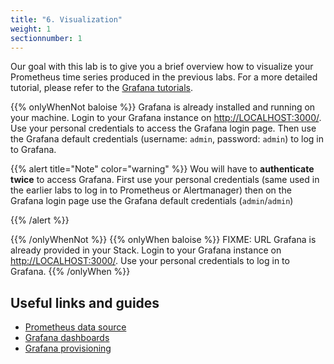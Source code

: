 ```yaml
---
title: "6. Visualization"
weight: 1
sectionnumber: 1
---
```


Our goal with this lab is to give you a brief overview how to visualize your Prometheus time series produced in the previous labs.
For a more detailed tutorial, please refer to the [Grafana tutorials](https://grafana.com/tutorials/).

{{% onlyWhenNot baloise %}}
Grafana is already installed and running on your machine. Login to your Grafana instance on <http://LOCALHOST:3000/>. Use your personal credentials to access the Grafana login page. Then use the Grafana default credentials (username: `admin`, password: `admin`) to log in to Grafana.

{{% alert title="Note" color="warning" %}}
Wou will have to **authenticate twice** to access Grafana. First use your personal credentials (same used in the earlier labs to log in to Prometheus or Alertmanager) then on the Grafana login page use the Grafana default credentials (`admin`/`admin`)

{{% /alert %}}

{{% /onlyWhenNot %}}
{{% onlyWhen baloise %}}
FIXME: URL
Grafana is already provided in your Stack. Login to your Grafana instance on <http://LOCALHOST:3000/>. Use your personal credentials to log in to Grafana.
{{% /onlyWhen %}}

## Useful links and guides

* [Prometheus data source](https://grafana.com/docs/grafana/latest/datasources/prometheus/)
* [Grafana dashboards](https://grafana.com/docs/grafana/latest/best-practices/best-practices-for-creating-dashboards/)
* [Grafana provisioning](https://grafana.com/docs/grafana/latest/administration/provisioning/)
